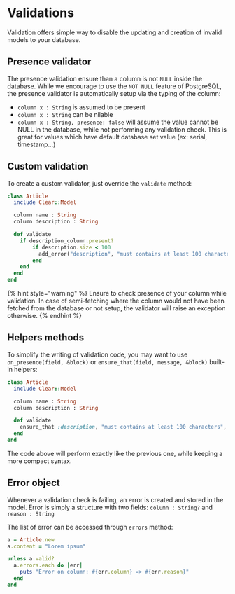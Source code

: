 # Validations

Validation offers simple way to disable the updating and creation of invalid models to your database.

## Presence validator

The presence validation ensure than a column is not `NULL` inside the database. While we encourage to use the `NOT NULL` feature of PostgreSQL, the presence validator is automatically setup via the typing of the column:

* `column x : String` is assumed to be present
* `column x : String` can be nilable
* `column x : String, presence: false` will assume the value cannot be NULL in the database, while not performing any validation check. This is great for values which have default database set value \(ex: serial, timestamp...\)

## Custom validation

To create a custom validator, just override the `validate` method:

```ruby
class Article
  include Clear::Model

  column name : String
  column description : String

  def validate
    if description_column.present?
        if description.size < 100
          add_error("description", "must contains at least 100 characters")
        end
    end
  end
end
```

{% hint style="warning" %}
Ensure to check presence of your column while validation. In case of semi-fetching where the column would not have been fetched from the database or not setup, the validator will raise an exception otherwise.
{% endhint %}

## Helpers methods

To simplify the writing of validation code, you may want to use `on_presence(field, &block)` or `ensure_that(field, message, &block)` built-in helpers:

```ruby
class Article
  include Clear::Model

  column name : String
  column description : String

  def validate
    ensure_that :description, "must contains at least 100 characters", &.size.<(100)
  end
end
```

The code above will perform exactly like the previous one, while keeping a more compact syntax.

## Error object

Whenever a validation check is failing, an error is created and stored in the model. Error is simply a structure with two fields: `column : String?` and `reason : String`

The list of error can be accessed through `errors` method:

```ruby
a = Article.new
a.content = "Lorem ipsum"

unless a.valid?
  a.errors.each do |err|
    puts "Error on column: #{err.column} => #{err.reason}"
  end
end
```

